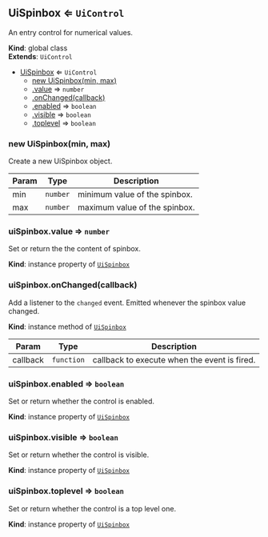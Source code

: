
<a id="uispinbox"></a>
## UiSpinbox ⇐ <code>UiControl</code>
An entry control for numerical values.

**Kind**: global class  
**Extends**: <code>UiControl</code>  

* [UiSpinbox](#UiSpinbox) ⇐ <code>UiControl</code>
    * [new UiSpinbox(min, max)](#new_UiSpinbox_new)
    * [.value](#UiSpinbox_value) ⇒ <code>number</code>
    * [.onChanged(callback)](#UiSpinbox_onChanged)
    * [.enabled](#UiSpinbox_enabled) ⇒ <code>boolean</code>
    * [.visible](#UiSpinbox_visible) ⇒ <code>boolean</code>
    * [.toplevel](#UiSpinbox_toplevel) ⇒ <code>boolean</code>


<a id="new_uispinbox_new"></a>
### new UiSpinbox(min, max)
Create a new UiSpinbox object.


| Param | Type | Description |
| --- | --- | --- |
| min | <code>number</code> | minimum value of the spinbox. |
| max | <code>number</code> | maximum value of the spinbox. |


<a id="uispinbox_value"></a>
### uiSpinbox.value ⇒ <code>number</code>
Set or return the the content of spinbox.

**Kind**: instance property of [<code>UiSpinbox</code>](#UiSpinbox)  

<a id="uispinbox_onchanged"></a>
### uiSpinbox.onChanged(callback)
Add a listener to the `changed` event. Emitted whenever the spinbox value changed.

**Kind**: instance method of [<code>UiSpinbox</code>](#UiSpinbox)  

| Param | Type | Description |
| --- | --- | --- |
| callback | <code>function</code> | callback to execute when the event is fired. |


<a id="uispinbox_enabled"></a>
### uiSpinbox.enabled ⇒ <code>boolean</code>
Set or return whether the control is enabled.

**Kind**: instance property of [<code>UiSpinbox</code>](#UiSpinbox)  

<a id="uispinbox_visible"></a>
### uiSpinbox.visible ⇒ <code>boolean</code>
Set or return whether the control is visible.

**Kind**: instance property of [<code>UiSpinbox</code>](#UiSpinbox)  

<a id="uispinbox_toplevel"></a>
### uiSpinbox.toplevel ⇒ <code>boolean</code>
Set or return whether the control is a top level one.

**Kind**: instance property of [<code>UiSpinbox</code>](#UiSpinbox)  
